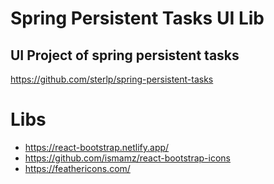 # Spring Persistent Tasks UI Lib

## UI Project of spring persistent tasks

https://github.com/sterlp/spring-persistent-tasks

# Libs

-   https://react-bootstrap.netlify.app/
-   https://github.com/ismamz/react-bootstrap-icons
-   https://feathericons.com/
